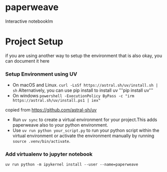 # paperweave
Interactive notebooklm


# Project Setup

if you are using another way to setup the environment that is also okay, you can document it here
### Setup Environment using UV
- On macOS and Linux.
```curl -LsSf https://astral.sh/uv/install.sh | sh```
Alternatively, you can use pip install to install uv
'''pip install uv'''
- On windows
```powershell -ExecutionPolicy ByPass -c "irm https://astral.sh/uv/install.ps1 | iex"```

copied from https://github.com/astral-sh/uv


- Run `uv sync` to create a virtual environment for your project.This adds paperweave also to your python environment.
- Use `uv run python your_script.py` to run your python script within the virtual environment or activate the environment manually by running `source .venv/bin/activate`.

### Add virtualenv to jupyter notebook
`uv run python -m ipykernel install --user --name=paperweave` 